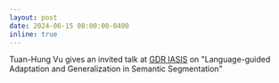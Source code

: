 ```yaml
---
layout: post
date: 2024-06-15 00:00:00-0400
inline: true
---
```


Tuan-Hung Vu gives an invited talk at [GDR IASIS](https://gdr-iasis.cnrs.fr/reunion/518/) on "Language-guided Adaptation and Generalization in Semantic Segmentation"

